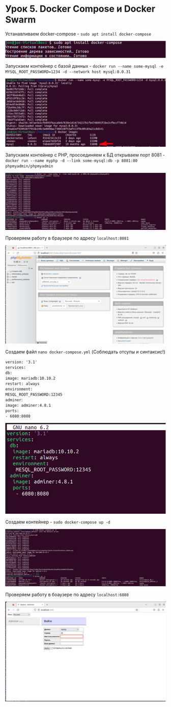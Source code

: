 # Урок 5. Docker Compose и Docker Swarm

Устанавливаем docker-compose - `sudo apt install docker-compose`

![Alt text](/images/image18.png)

Запускаем контейнер с базой данных - `docker run --name some-mysql -e MYSQL_ROOT_PASSWORD=1234 -d --network host mysql:8.0.31`

![Alt text](/images/image19.png)

Запускаем контейнер с PHP, просоединяем к БД открываем порт 8081 - `docker run --name myphp -d --link some-mysql:db -p 8081:80 phpmyadmin/phpmyadmin`

![Alt text](/images/image20.png)

Проверяем работу в браузере по адресу `localhost:8081`

![Alt text](/images/image21.png)

Создаем файл `nano docker-compose.yml` (Соблюдать отсупы и синтаксис!)

`version: '3.1'`\
`services:`\
`db:`\
  `image: mariadb:10.10.2`\
  `restart: always`\
  `environment:`\
   `MESQL_ROOT_PASSWORD:12345`\
 `adminer`:\
  `image: adminer:4.8.1`\
  `ports:`\
   `- 6080:8080`

   ![Alt text](/images/image22.png)

Создаем контейнер - `sudo docker-compose up -d`

![Alt text](/images/image23.png)

Проверяем работу в боаузере по адресу `localhost:6080`

![Alt text](/images/image24.png)





